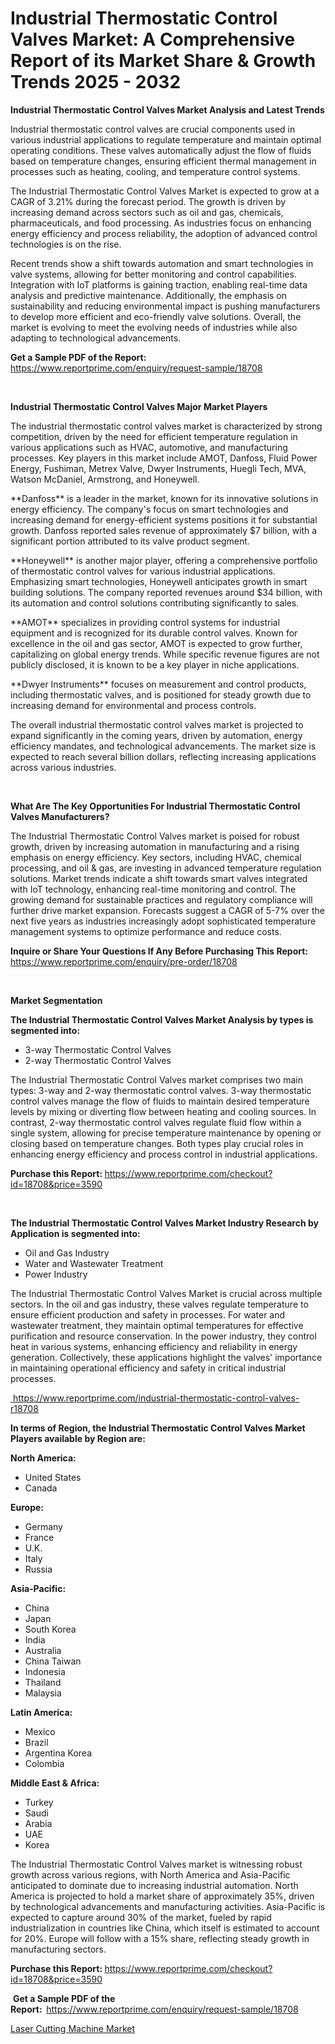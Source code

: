 <p><h1>Industrial Thermostatic Control Valves Market: A Comprehensive Report of its Market Share & Growth Trends 2025 - 2032</h1></p><p><strong>Industrial Thermostatic Control Valves Market Analysis and Latest Trends</strong></p>
<p><p>Industrial thermostatic control valves are crucial components used in various industrial applications to regulate temperature and maintain optimal operating conditions. These valves automatically adjust the flow of fluids based on temperature changes, ensuring efficient thermal management in processes such as heating, cooling, and temperature control systems.</p><p>The Industrial Thermostatic Control Valves Market is expected to grow at a CAGR of 3.21% during the forecast period. The growth is driven by increasing demand across sectors such as oil and gas, chemicals, pharmaceuticals, and food processing. As industries focus on enhancing energy efficiency and process reliability, the adoption of advanced control technologies is on the rise.</p><p>Recent trends show a shift towards automation and smart technologies in valve systems, allowing for better monitoring and control capabilities. Integration with IoT platforms is gaining traction, enabling real-time data analysis and predictive maintenance. Additionally, the emphasis on sustainability and reducing environmental impact is pushing manufacturers to develop more efficient and eco-friendly valve solutions. Overall, the market is evolving to meet the evolving needs of industries while also adapting to technological advancements.</p></p>
<p><strong>Get a Sample PDF of the Report:&nbsp;</strong> <a href="https://www.reportprime.com/enquiry/request-sample/18708?utm_campaign=3550&utm_medium=2&utm_source=Github&utm_content=ia&utm_term=19032025&utm_id=industrial-thermostatic-control-valves">https://www.reportprime.com/enquiry/request-sample/18708</a></p>
<p>&nbsp;</p>
<p><strong>Industrial Thermostatic Control Valves Major Market Players</strong></p>
<p><p>The industrial thermostatic control valves market is characterized by strong competition, driven by the need for efficient temperature regulation in various applications such as HVAC, automotive, and manufacturing processes. Key players in this market include AMOT, Danfoss, Fluid Power Energy, Fushiman, Metrex Valve, Dwyer Instruments, Huegli Tech, MVA, Watson McDaniel, Armstrong, and Honeywell.</p><p>**Danfoss** is a leader in the market, known for its innovative solutions in energy efficiency. The company's focus on smart technologies and increasing demand for energy-efficient systems positions it for substantial growth. Danfoss reported sales revenue of approximately $7 billion, with a significant portion attributed to its valve product segment.</p><p>**Honeywell** is another major player, offering a comprehensive portfolio of thermostatic control valves for various industrial applications. Emphasizing smart technologies, Honeywell anticipates growth in smart building solutions. The company reported revenues around $34 billion, with its automation and control solutions contributing significantly to sales.</p><p>**AMOT** specializes in providing control systems for industrial equipment and is recognized for its durable control valves. Known for excellence in the oil and gas sector, AMOT is expected to grow further, capitalizing on global energy trends. While specific revenue figures are not publicly disclosed, it is known to be a key player in niche applications.</p><p>**Dwyer Instruments** focuses on measurement and control products, including thermostatic valves, and is positioned for steady growth due to increasing demand for environmental and process controls.</p><p>The overall industrial thermostatic control valves market is projected to expand significantly in the coming years, driven by automation, energy efficiency mandates, and technological advancements. The market size is expected to reach several billion dollars, reflecting increasing applications across various industries.</p></p>
<p>&nbsp;</p>
<p><strong>What Are The Key Opportunities For Industrial Thermostatic Control Valves Manufacturers?</strong></p>
<p><p>The Industrial Thermostatic Control Valves market is poised for robust growth, driven by increasing automation in manufacturing and a rising emphasis on energy efficiency. Key sectors, including HVAC, chemical processing, and oil & gas, are investing in advanced temperature regulation solutions. Market trends indicate a shift towards smart valves integrated with IoT technology, enhancing real-time monitoring and control. The growing demand for sustainable practices and regulatory compliance will further drive market expansion. Forecasts suggest a CAGR of 5-7% over the next five years as industries increasingly adopt sophisticated temperature management systems to optimize performance and reduce costs.</p></p>
<p><strong>Inquire or Share Your Questions If Any Before Purchasing This Report:</strong> <a href="https://www.reportprime.com/enquiry/pre-order/18708?utm_campaign=3550&utm_medium=2&utm_source=Github&utm_content=ia&utm_term=19032025&utm_id=industrial-thermostatic-control-valves">https://www.reportprime.com/enquiry/pre-order/18708</a></p>
<p>&nbsp;</p>
<p><strong>Market Segmentation</strong></p>
<p><strong>The Industrial Thermostatic Control Valves Market Analysis by types is segmented into:</strong></p>
<p><ul><li>3-way Thermostatic Control Valves</li><li>2-way Thermostatic Control Valves</li></ul></p>
<p><p>The Industrial Thermostatic Control Valves market comprises two main types: 3-way and 2-way thermostatic control valves. 3-way thermostatic control valves manage the flow of fluids to maintain desired temperature levels by mixing or diverting flow between heating and cooling sources. In contrast, 2-way thermostatic control valves regulate fluid flow within a single system, allowing for precise temperature maintenance by opening or closing based on temperature changes. Both types play crucial roles in enhancing energy efficiency and process control in industrial applications.</p></p>
<p><strong>Purchase this Report:&nbsp;</strong><a href="https://www.reportprime.com/checkout?id=18708&price=3590&utm_campaign=3550&utm_medium=2&utm_source=Github&utm_content=ia&utm_term=19032025&utm_id=industrial-thermostatic-control-valves">https://www.reportprime.com/checkout?id=18708&price=3590</a></p>
<p>&nbsp;</p>
<p><strong>The Industrial Thermostatic Control Valves Market Industry Research by Application is segmented into:</strong></p>
<p><ul><li>Oil and Gas Industry</li><li>Water and Wastewater Treatment</li><li>Power Industry</li></ul></p>
<p><p>The Industrial Thermostatic Control Valves Market is crucial across multiple sectors. In the oil and gas industry, these valves regulate temperature to ensure efficient production and safety in processes. For water and wastewater treatment, they maintain optimal temperatures for effective purification and resource conservation. In the power industry, they control heat in various systems, enhancing efficiency and reliability in energy generation. Collectively, these applications highlight the valves' importance in maintaining operational efficiency and safety in critical industrial processes.</p></p>
<p><a href="https://www.reportprime.com/industrial-thermostatic-control-valves-r18708?utm_campaign=3550&utm_medium=2&utm_source=Github&utm_content=ia&utm_term=19032025&utm_id=industrial-thermostatic-control-valves">&nbsp;https://www.reportprime.com/industrial-thermostatic-control-valves-r18708</a></p>
<p><strong>In terms of Region, the Industrial Thermostatic Control Valves Market Players available by Region are:</strong></p>
<p>
    <p> <strong> North America: </strong>
        <ul>
            <li>United States</li>
            <li>Canada</li>
        </ul>
        </p> 
    <p> <strong> Europe: </strong>
        <ul>
            <li>Germany</li>
            <li>France</li>
            <li>U.K.</li>
            <li>Italy</li>
            <li>Russia</li>
        </ul>
        </p> 
    <p> <strong> Asia-Pacific: </strong>
        <ul>
            <li>China</li>
            <li>Japan</li>
            <li>South Korea</li>
            <li>India</li>
            <li>Australia</li>
            <li>China Taiwan</li>
            <li>Indonesia</li>
            <li>Thailand</li>
            <li>Malaysia</li>
        </ul>
        </p> 
    <p> <strong> Latin America: </strong>
        <ul>
            <li>Mexico</li>
            <li>Brazil</li>
            <li>Argentina Korea</li>
            <li>Colombia</li>
        </ul>
        </p> 
    <p> <strong> Middle East & Africa: </strong>
        <ul>
            <li>Turkey</li>
            <li>Saudi</li>
            <li>Arabia</li>
            <li>UAE</li>
            <li>Korea</li>
        </ul>
    </p>
    </p>
<p><p>The Industrial Thermostatic Control Valves market is witnessing robust growth across various regions, with North America and Asia-Pacific anticipated to dominate due to increasing industrial automation. North America is projected to hold a market share of approximately 35%, driven by technological advancements and manufacturing activities. Asia-Pacific is expected to capture around 30% of the market, fueled by rapid industrialization in countries like China, which itself is estimated to account for 20%. Europe will follow with a 15% share, reflecting steady growth in manufacturing sectors.</p></p>
<p><strong>Purchase this Report: </strong><a href="https://www.reportprime.com/checkout?id=18708&price=3590&utm_campaign=3550&utm_medium=2&utm_source=Github&utm_content=ia&utm_term=19032025&utm_id=industrial-thermostatic-control-valves">https://www.reportprime.com/checkout?id=18708&price=3590</a></p>
<p>&nbsp;<strong>Get a Sample PDF of the Report:&nbsp;&nbsp;</strong><a href="https://www.reportprime.com/enquiry/request-sample/18708?utm_campaign=3550&utm_medium=2&utm_source=Github&utm_content=ia&utm_term=19032025&utm_id=industrial-thermostatic-control-valves">https://www.reportprime.com/enquiry/request-sample/18708</a></p>
<p><strong></strong></p>
<p><p><a href="https://github.com/nxauwedaroui2/Market-Research-Report-List-1/blob/main/laser-cutting-machine-market.md?utm_campaign=3550&utm_medium=2&utm_source=Github&utm_content=ia&utm_term=19032025&utm_id=industrial-thermostatic-control-valves">Laser Cutting Machine Market</a></p></p>